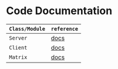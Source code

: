 # Code Documentation

| `Class/Module` | `reference`         |
| -------------- | ------------------- |
| `Server`       | [docs](./Server.md) |
| `Client`       | [docs](./Client.md) |
| `Matrix`       | [docs](./Matrix.md) |
